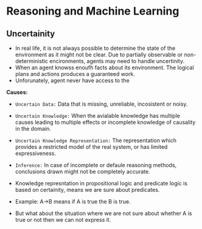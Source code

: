 # Reasoning and Machine Learning #

## Uncertainity ##

- In real life, it is not always possible to determine the state of the environment as it might not be clear. Due to partially observable or non-deterministic encironments, agents may need to handle uncertinity.
- When an agent knowss enoufh facts about its environment. The logical plans and actions produces a guaranteed work.
- Unforunately, agent never have access to the

**Causes:**

- `Uncertain Data:` Data that is missing, unreliable, incosistent or noisy.
- `Uncertain Knowledge:` When the avialable knowledge has multiple causes leading to multiple effects or incomplete knowledge of causality in the domain.
- `Uncertain Knowledge Representation:` The representation which provides a restricted model of the real system, or has limited expressiveness.
- `Inference:` In case of incomplete or defaule reasoning methods, conclusions drawn might not be completely accurate.

- Knowledge represntation in propositional logic and predicate logic is based on certainity, means we are sure about predicates.
- Example: A->B means if A is true the B is true.
- But what about the situation where we are not sure about whether A is true or not then we can not express it.

